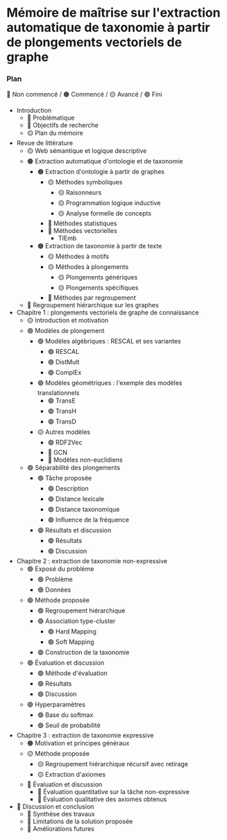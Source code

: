 # Mémoire de maîtrise sur l'extraction automatique de taxonomie à partir de plongements vectoriels de graphe


### Plan

🔴 Non commencé / 🟠 Commencé / 🟡 Avancé / 🟢 Fini

- Introduction
  - 🔴 Problématique
  - 🔴 Objectifs de recherche
  - 🟡 Plan du mémoire  
- Revue de littérature
  - 🟡 Web sémantique et logique descriptive
  - 🟠 Extraction automatique d'ontologie et de taxonomie
     - 🟠 Extraction d'ontologie à partir de graphes
        - 🟡 Méthodes symboliques
          - 🟡 Raisonneurs
          - 🟡 Programmation logique inductive
          - 🟡 Analyse formelle de concepts
        - 🔴 Méthodes statistiques
        - 🔴 Méthodes vectorielles
          - TIEmb
     - 🟠 Extraction de taxonomie à partir de texte
        - 🟡 Méthodes à motifs
        - 🟡 Méthodes à plongements
          - 🟡 Plongements génériques
          - 🟡 Plongements spécifiques
        - 🔴 Méthodes par regroupement          
  - 🔴 Regroupement hiérarchique sur les graphes
- Chapitre 1 : plongements vectoriels de graphe de connaissance
  - 🟡 Introduction et motivation
  - 🟢 Modèles de plongement
    - 🟢 Modèles algébriques : RESCAL et ses variantes
      - 🟢 RESCAL
      - 🟢 DistMult
      - 🟢 ComplEx
    - 🟢 Modèles géométriques : l'exemple des modèles translationnels
      - 🟢 TransE
      - 🟢 TransH
      - 🟢 TransD
    - 🟡 Autres modèles
      - 🟢 RDF2Vec
      - 🔴 GCN
      - 🔴 Modèles non-euclidiens
  - 🟢 Séparabilité des plongements
    - 🟢 Tâche proposée
      - 🟢 Description
      - 🟢 Distance lexicale
      - 🟢 Distance taxonomique
      - 🟢 Influence de la fréquence
    - 🟢 Résultats et discussion
      - 🟢 Résultats
      - 🟢 Discussion
- Chapitre 2 : extraction de taxonomie non-expressive
  - 🟢 Exposé du problème
    - 🟢 Problème
    - 🟢 Données
  - 🟢 Méthode proposée
    - 🟢 Regroupement hiérarchique
    - 🟢 Association type-cluster
      - 🟢 Hard Mapping
      - 🟢 Soft Mapping
    - 🟢 Construction de la taxonomie
  - 🟢 Évaluation et discussion
    - 🟢 Méthode d'évaluation
    - 🟢 Résultats
    - 🟢 Discussion
  - 🟢 Hyperparamètres
    - 🟢 Base du softmax
    - 🟢 Seuil de probabilité
- Chapitre 3 : extraction de taxonomie expressive
  - 🟠 Motivation et principes généraux
  - 🟡 Méthode proposée
    - 🟡 Regroupement hiérarchique récursif avec retirage
    - 🟡 Extraction d'axiomes
  - 🔴 Évaluation et discussion
    - 🔴 Évaluation quantitative sur la tâche non-expressive
    - 🔴 Évaluation qualitative des axiomes obtenus
- 🔴 Discussion et conclusion
  - 🔴 Synthèse des travaux
  - 🔴 Limitations de la solution proposée
  - 🔴 Améliorations futures
